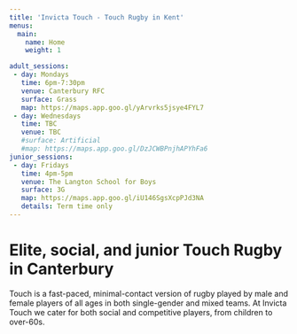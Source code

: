 ```yaml
---
title: 'Invicta Touch - Touch Rugby in Kent'
menus:
  main:
    name: Home
    weight: 1

adult_sessions:
 - day: Mondays
   time: 6pm-7:30pm
   venue: Canterbury RFC
   surface: Grass
   map: https://maps.app.goo.gl/yArvrks5jsye4FYL7
 - day: Wednesdays
   time: TBC
   venue: TBC
   #surface: Artificial
   #map: https://maps.app.goo.gl/DzJCWBPnjhAPYhFa6
junior_sessions:
 - day: Fridays
   time: 4pm-5pm
   venue: The Langton School for Boys
   surface: 3G
   map: https://maps.app.goo.gl/iU146SgsXcpPJd3NA
   details: Term time only
---
```


# Elite, social, and junior Touch Rugby in Canterbury

Touch is a fast-paced, minimal-contact version of rugby played by male and female players of
all ages in both single-gender and mixed teams.
At Invicta Touch we cater for both social and competitive players, from children to
over-60s.

